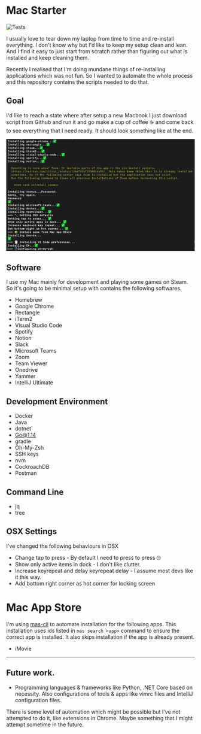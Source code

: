 # Mac Starter 

![Tests](https://github.com/rvignesh89/mac-starter/workflows/Test/badge.svg)

I usually love to tear down my laptop from time to time and re-install everything. I don't know why but I'd like to keep my setup clean and lean. And I find it easy to just start from scratch rather than figuring out what is installed and keep cleaning them. 

Recently I realised that I'm doing mundane things of re-installing applications which was not fun. So I wanted to automate the whole process and this repository contains the scripts needed to do that.

## Goal

I'd like to reach a state where after setup a new Macbook I just download script from Github and run it and go make a cup of coffee ☕️ and come back to see everything that I need ready. It should look something like at the end.

![Sample](./screenshots/sample.png)

## Software

I use my Mac mainly for development and playing some games on Steam. So it's going to be minimal setup with contains the following softwares.

- Homebrew
- Google Chrome
- Rectangle
- iTerm2
- Visual Studio Code
- Spotify 
- Notion
- Slack
- Microsoft Teams
- Zoom
- Team Viewer
- Onedrive
- Yammer
- IntelliJ Ultimate

## Development Environment

- Docker
- Java
- dotnet`
- Go@1.14
- gradle
- Oh-My-Zsh
- SSH keys
- nvm
- CockroachDB
- Postman

## Command Line

- jq 
- tree


## OSX Settings

I've changed the following behaviours in OSX

- Change tap to press - By default I need to press to press 🙄
- Show only active items in dock - I don't like clutter.
- Increase keyrepeat and delay keyrepeat delay - I assume most devs like it this way.
- Add bottom right corner as hot corner for locking screen

# Mac App Store

I'm using [mas-cli](https://github.com/mas-cli/mas) to automate installation for the following apps. This installation uses ids listed in `mas search <app>` command to ensure the correct app is installed. It also skips installation if the app is already present.

- iMovie

---

## Future work.

- Programming languages & frameworks like Python, .NET Core based on necessity. Also configurations of tools & apps like vimrc files and IntelliJ configuration files.

There is some level of automation which might be possible but I've not attempted to do it, like extensions in Chrome. Maybe something that I might attempt sometime in the future.